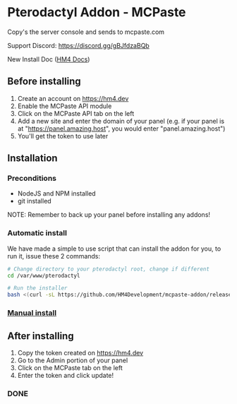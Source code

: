 # Pterodactyl Addon - MCPaste
Copy's the server console and sends to mcpaste.com

Support Discord: https://discord.gg/gBJfdzaBQb

New Install Doc ([HM4 Docs](https://docs.hm4.dev/en/pterodactyl/addons/mcpaste))

## Before installing
1. Create an account on https://hm4.dev
2. Enable the MCPaste API module
3. Click on the MCPaste API tab on the left
4. Add a new site and enter the domain of your panel (e.g. if your panel is at "https://panel.amazing.host", you would enter "panel.amazing.host")
5. You'll get the token to use later

## Installation

### Preconditions
- NodeJS and NPM installed
- git installed

NOTE: Remember to back up your panel before installing any addons!

### Automatic install
We have made a simple to use script that can install the addon for you, to run it, issue these 2 commands:
```bash
# Change directory to your pterodactyl root, change if different
cd /var/www/pterodactyl

# Run the installer
bash <(curl -sL https://github.com/HM4Development/mcpaste-addon/releases/download/v2.1.0/install.sh)
```

### [Manual install](https://github.com/HM4Development/mcpaste-addon/blob/development/MANUAL_INSTALL.md)

## After installing
1. Copy the token created on https://hm4.dev
2. Go to the Admin portion of your panel
3. Click on the MCPaste tab on the left
4. Enter the token and click update!

### DONE
